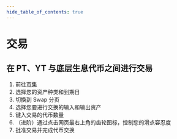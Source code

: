 ```yaml
---
hide_table_of_contents: true
---
```


# 交易

## 在 PT、YT 与底层生息代币之间进行交易

1. 前往[市集](https://app.frostend.com/pro/markets/)
2. 选择您的资产种类和到期日
3. 切换到 Swap 分页
4. 选择您要进行交换的输入和输出资产
5. 键入交易的代币数量
6. （进阶）通过点击网页最右上角的齿轮图标，控制您的滑点容忍度
7. 批准交易并完成代币交换
